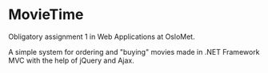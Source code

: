 # MovieTime

Obligatory assignment 1 in Web Applications at OsloMet.

A simple system for ordering and "buying" movies made in .NET Framework MVC with the help of jQuery and Ajax.
